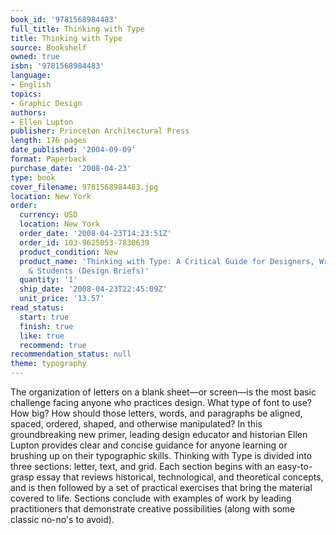 ```yaml
---
book_id: '9781568984483'
full_title: Thinking with Type
title: Thinking with Type
source: Bookshelf
owned: true
isbn: '9781568984483'
language:
- English
topics:
- Graphic Design
authors:
- Ellen Lupton
publisher: Princeton Architectural Press
length: 176 pages
date_published: '2004-09-09'
format: Paperback
purchase_date: '2008-04-23'
type: book
cover_filename: 9781568984483.jpg
location: New York
order:
  currency: USD
  location: New York
  order_date: '2008-04-23T14:23:51Z'
  order_id: 103-9625053-7830639
  product_condition: New
  product_name: 'Thinking with Type: A Critical Guide for Designers, Writers, Editors,
    & Students (Design Briefs)'
  quantity: '1'
  ship_date: '2008-04-23T22:45:09Z'
  unit_price: '13.57'
read_status:
  start: true
  finish: true
  like: true
  recommend: true
recommendation_status: null
theme: typography
---
```

The organization of letters on a blank sheet—or screen—is the most basic challenge facing anyone who practices design. What type of font to use? How big? How should those letters, words, and paragraphs be aligned, spaced, ordered, shaped, and otherwise manipulated? In this groundbreaking new primer, leading design educator and historian Ellen Lupton provides clear and concise guidance for anyone learning or brushing up on their typographic skills.
Thinking with Type is divided into three sections: letter, text, and grid. Each section begins with an easy-to-grasp essay that reviews historical, technological, and theoretical concepts, and is then followed by a set of practical exercises that bring the material covered to life. Sections conclude with examples of work by leading practitioners that demonstrate creative possibilities (along with some classic no-no's to avoid).

